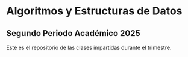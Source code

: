 # Algoritmos y Estructuras de Datos

## Segundo Periodo Académico 2025

Este es el repositorio de las clases impartidas durante el trimestre.